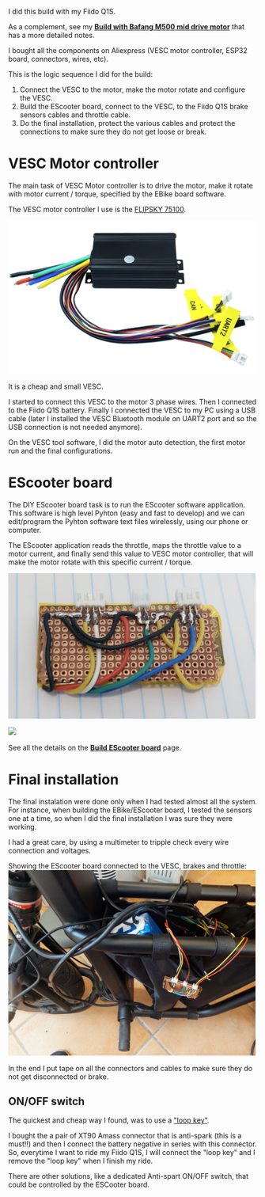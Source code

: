 I did this build with my Fiido Q1S.

As a complement, see my **[Build with Bafang M500 mid drive motor](../build_EBike_Bafang_M500/build_EBike_Bafang_M500.md)** that has a more detailed notes.

I bought all the components on Aliexpress (VESC motor controller, ESP32 board, connectors, wires, etc).

This is the logic sequence I did for the build:
1. Connect the VESC to the motor, make the motor rotate and configure the VESC.
2. Build the EScooter board, connect to the VESC, to the Fiido Q1S brake sensors cables and throttle cable.
3. Do the final installation, protect the various cables and protect the connections to make sure they do not get loose or break.

# VESC Motor controller

The main task of VESC Motor controller is to drive the motor, make it rotate with motor current / torque, specified by the EBike board software.

The VESC motor controller I use is the [FLIPSKY 75100](https://flipsky.net/products/flipsky-75100-foc-75v-100a-single-esc-base-on-vesc-for-electric-skateboard-scooter-ebike-speed-controller).

[<img src="flipsky_75100.png" width="500"/>](flipsky_75100.png)

It is a cheap and small VESC.

I started to connect this VESC to the motor 3 phase wires. Then I connected to the Fiido Q1S battery. Finally I connected the VESC to my PC using a USB cable (later I installed the VESC Bluetooth module on UART2 port and so the USB connection is not needed anymore).

On the VESC tool software, I did the motor auto detection, the first motor run and the final configurations.

# EScooter board

The DIY EScooter board task is to run the EScooter software application. This software is high level Pyhton (easy and fast to develop) and we can edit/program the Pyhton software text files wirelessly, using our phone or computer.

The EScooter application reads the throttle, maps the throttle value to a motor current, and finally send this value to VESC motor controller, that will make the motor rotate with this specific current / torque.

[<img src="build_EScooter_board/fiido_q1_s-2023.04.23-01.png" width="500"/>](build_EScooter_board/fiido_q1_s-2023.04.23-01.png)

[<img src="build_EScooter_board/fiido_q1_s-2023.04.23-02.png" width="500"/>](build_EScooter_board/fiido_q1_s-2023.04.23-02.png)

See all the details on the [**Build EScooter board**](build_EScooter_board/build_EScooter_board.md) page.

# Final installation

The final instalation were done only when I had tested almost all the system. For instance, when building the EBike/EScooter board, I tested the sensors one at a time, so when I did the final installation I was sure they were working.

I had a great care, by using a multimeter to tripple check every wire connection and voltages.

Showing the EScooter board connected to the VESC, brakes and throttle:<br>
[<img src="build_EScooter_board/fiido_q1_s-2023.04.23-03.jpg" width="500"/>](build_EScooter_board/fiido_q1_s-2023.04.23-03.jpg)

In the end I put tape on all the connectors and cables to make sure they do not get disconnected or brake.

## ON/OFF switch

The quickest and cheap way I found, was to use a ["loop key"](https://forum.esk8.news/t/how-to-make-a-xt90-loop-key/17664).

I bought the a pair of XT90 Amass connector that is anti-spark (this is a must!!) and then I connect the battery negative in series with this connector. So, everytime I want to ride my Fiido Q1S, I will connect the "loop key" and I remove the "loop key" when I finish my ride.

There are other solutions, like a dedicated Anti-spart ON/OFF switch, that could be controlled by the ESCooter board.
